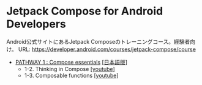 # Jetpack Compose for Android Developers
Android公式サイトにあるJetpack Composeのトレーニングコース。経験者向け。
URL: https://developer.android.com/courses/jetpack-compose/course

- [PATHWAY 1 : Compose essentials](https://developer.android.com/courses/pathways/jetpack-compose-for-android-developers-1) [\[日本語版\]](https://developer.android.com/courses/pathways/jetpack-compose-for-android-developers-1?hl=ja)
    - 1-2. Thinking in Compose [\[youtube\]](https://www.youtube.com/watch?v=4zf30a34OOA)
    - 1-3. Composable functions [\[youtube\]](https://www.youtube.com/watch?v=fFLBCgoHHys)

